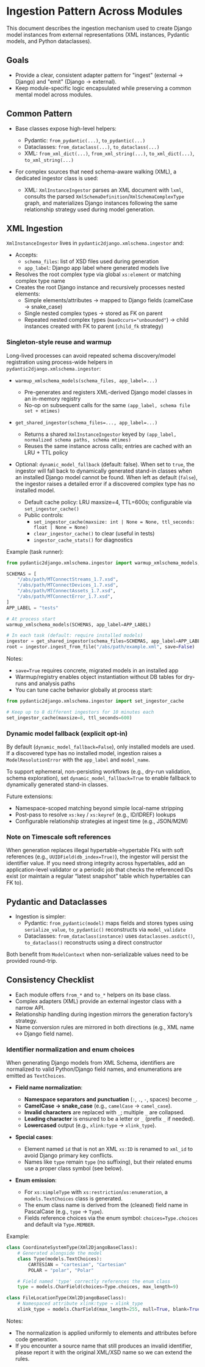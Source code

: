 # Ingestion Pattern Across Modules

This document describes the ingestion mechanism used to create Django model instances from external representations (XML instances, Pydantic models, and Python dataclasses).

## Goals

- Provide a clear, consistent adapter pattern for "ingest" (external → Django) and "emit" (Django → external).
- Keep module-specific logic encapsulated while preserving a common mental model across modules.

## Common Pattern

- Base classes expose high-level helpers:
  - Pydantic: `from_pydantic(...)`, `to_pydantic(...)`
  - Dataclasses: `from_dataclass(...)`, `to_dataclass(...)`
  - XML: `from_xml_dict(...)`, `from_xml_string(...)`, `to_xml_dict(...)`, `to_xml_string(...)`

- For complex sources that need schema-aware walking (XML), a dedicated ingestor class is used:
  - XML: `XmlInstanceIngestor` parses an XML document with `lxml`, consults the parsed `XmlSchemaDefinition`/`XmlSchemaComplexType` graph, and materializes Django instances following the same relationship strategy used during model generation.

## XML Ingestion

`XmlInstanceIngestor` lives in `pydantic2django.xmlschema.ingestor` and:

- Accepts:
  - `schema_files`: list of XSD files used during generation
  - `app_label`: Django app label where generated models live
- Resolves the root complex type via global `xs:element` or matching complex type name
- Creates the root Django instance and recursively processes nested elements:
  - Simple elements/attributes → mapped to Django fields (camelCase → snake_case)
  - Single nested complex types → stored as FK on parent
  - Repeated nested complex types (`maxOccurs="unbounded"`) → child instances created with FK to parent (`child_fk` strategy)

### Singleton-style reuse and warmup

Long-lived processes can avoid repeated schema discovery/model registration using process-wide helpers in `pydantic2django.xmlschema.ingestor`:

- `warmup_xmlschema_models(schema_files, app_label=...)`
  - Pre-generates and registers XML-derived Django model classes in an in-memory registry
  - No-op on subsequent calls for the same `(app_label, schema file set + mtimes)`

- `get_shared_ingestor(schema_files=..., app_label=...)`
  - Returns a shared `XmlInstanceIngestor` keyed by `(app_label, normalized schema paths, schema mtimes)`
  - Reuses the same instance across calls; entries are cached with an LRU + TTL policy
- Optional: `dynamic_model_fallback` (default: false). When set to `true`, the ingestor will fall back
  to dynamically generated stand-in classes when an installed Django model cannot be found. When left
  as default (`false`), the ingestor raises a detailed error if a discovered complex type has no installed
  model.
  - Default cache policy: LRU maxsize=4, TTL=600s; configurable via `set_ingestor_cache()`
  - Public controls:
    - `set_ingestor_cache(maxsize: int | None = None, ttl_seconds: float | None = None)`
    - `clear_ingestor_cache()` to clear (useful in tests)
    - `ingestor_cache_stats()` for diagnostics

Example (task runner):

```python
from pydantic2django.xmlschema.ingestor import warmup_xmlschema_models, get_shared_ingestor

SCHEMAS = [
    "/abs/path/MTConnectStreams_1.7.xsd",
    "/abs/path/MTConnectDevices_1.7.xsd",
    "/abs/path/MTConnectAssets_1.7.xsd",
    "/abs/path/MTConnectError_1.7.xsd",
]
APP_LABEL = "tests"

# At process start
warmup_xmlschema_models(SCHEMAS, app_label=APP_LABEL)

# In each task (default: require installed models)
ingestor = get_shared_ingestor(schema_files=SCHEMAS, app_label=APP_LABEL)
root = ingestor.ingest_from_file("/abs/path/example.xml", save=False)
```

Notes:
- `save=True` requires concrete, migrated models in an installed app
- Warmup/registry enables object instantiation without DB tables for dry-runs and analysis paths
- You can tune cache behavior globally at process start:

```python
from pydantic2django.xmlschema.ingestor import set_ingestor_cache

# Keep up to 8 different ingestors for 10 minutes each
set_ingestor_cache(maxsize=8, ttl_seconds=600)
```

### Dynamic model fallback (explicit opt-in)

By default (`dynamic_model_fallback=False`), only installed models are used. If a discovered type
has no installed model, ingestion raises a `ModelResolutionError` with the `app_label` and
`model_name`.

To support ephemeral, non-persisting workflows (e.g., dry-run validation, schema exploration), set
`dynamic_model_fallback=True` to enable fallback to dynamically generated stand-in classes.

Future extensions:
- Namespace-scoped matching beyond simple local-name stripping
- Post-pass to resolve `xs:key` / `xs:keyref` (e.g., ID/IDREF) lookups
- Configurable relationship strategies at ingest time (e.g., JSON/M2M)

### Note on Timescale soft references

When generation replaces illegal hypertable→hypertable FKs with soft references (e.g., `UUIDField(db_index=True)`), the ingestor will persist the identifier value. If you need strong integrity across hypertables, add an application-level validator or a periodic job that checks the referenced IDs exist (or maintain a regular “latest snapshot” table which hypertables can FK to).

## Pydantic and Dataclasses

- Ingestion is simpler:
  - Pydantic: `from_pydantic(model)` maps fields and stores types using `serialize_value`, `to_pydantic()` reconstructs via `model_validate`
  - Dataclasses: `from_dataclass(instance)` uses `dataclasses.asdict()`, `to_dataclass()` reconstructs using a direct constructor

Both benefit from `ModelContext` when non-serializable values need to be provided round-trip.

## Consistency Checklist

- Each module offers `from_*` and `to_*` helpers on its base class.
- Complex adapters (XML) provide an external ingestor class with a narrow API.
- Relationship handling during ingestion mirrors the generation factory’s strategy.
- Name conversion rules are mirrored in both directions (e.g., XML name ↔ Django field name).

### Identifier normalization and enum choices

When generating Django models from XML Schema, identifiers are normalized to valid Python/Django field names, and enumerations are emitted as `TextChoices`.

- **Field name normalization**:
  - **Namespace separators and punctuation** (`:`, `.`, `-`, spaces) become `_`.
  - **CamelCase → snake_case** (e.g., `camelCase` → `camel_case`).
  - **Invalid characters** are replaced with `_`; multiple `_` are collapsed.
  - **Leading character** is ensured to be a letter or `_` (prefix `_` if needed).
  - **Lowercased** output (e.g., `xlink:type` → `xlink_type`).

- **Special cases**:
  - Element named `id` that is not an XML `xs:ID` is renamed to `xml_id` to avoid Django primary key conflicts.
  - Names like `type` remain `type` (no suffixing), but their related enums use a proper class symbol (see below).

- **Enum emission**:
  - For `xs:simpleType` with `xs:restriction`/`xs:enumeration`, a `models.TextChoices` class is generated.
  - The enum class name is derived from the (cleaned) field name in PascalCase (e.g., `type` → `Type`).
  - Fields reference choices via the enum symbol: `choices=Type.choices` and default via `Type.MEMBER`.

Example:

```python
class CoordinateSystemType(Xml2DjangoBaseClass):
    # Generated alongside the model
    class Type(models.TextChoices):
        CARTESIAN = "cartesian", "Cartesian"
        POLAR = "polar", "Polar"

    # Field named 'type' correctly references the enum class
    type = models.CharField(choices=Type.choices, max_length=9)

class FileLocationType(Xml2DjangoBaseClass):
    # Namespaced attribute xlink:type → xlink_type
    xlink_type = models.CharField(max_length=255, null=True, blank=True)
```

Notes:
- The normalization is applied uniformly to elements and attributes before code generation.
- If you encounter a source name that still produces an invalid identifier, please report it with the original XML/XSD name so we can extend the rules.
